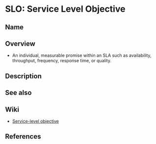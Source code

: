 # SLO: Service Level Objective

## Name

## Overview
- An individual, measurable promise within an SLA such as availability, throughput, frequency, response time, or quality.

## Description

## See also

## Wiki
- [Service-level objective](https://en.wikipedia.org/wiki/Service-level_objective)

## References
